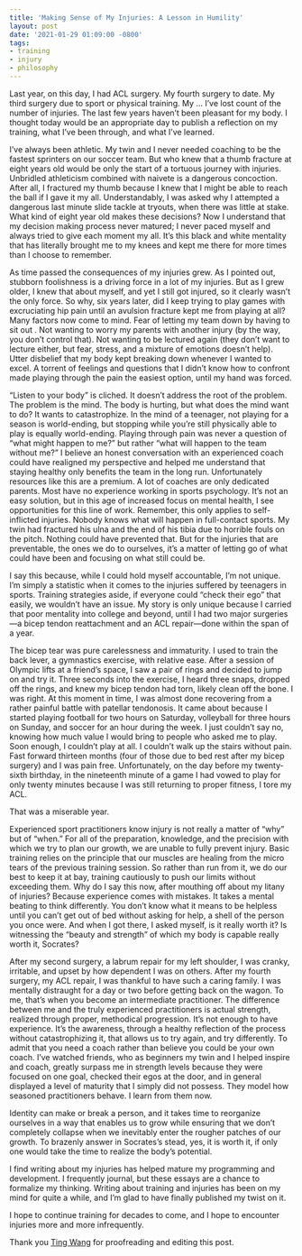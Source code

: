 ```yaml
---
title: 'Making Sense of My Injuries: A Lesson in Humility'
layout: post
date: '2021-01-29 01:09:00 -0800'
tags:
- training
- injury
- philosophy
---
```


Last year, on this day, I had ACL surgery. My fourth surgery to date. My third surgery due to sport or physical training. My ... I’ve lost count of the number of injuries. The last few years haven’t been pleasant for my body. I thought today would be an appropriate day to publish a reflection on my training, what I’ve been through, and what I’ve learned.

I’ve always been athletic. My twin and I never needed coaching to be the fastest sprinters on our soccer team. But who knew that a thumb fracture at eight years old would be only the start of a tortuous journey with injuries. Unbridled athleticism combined with naivete is a dangerous concoction. After all, I fractured my thumb because I knew that I might be able to reach the ball if I gave it my all. Understandably, I was asked why I attempted a dangerous last minute slide tackle at tryouts, when there was little at stake. What kind of eight year old makes these decisions? Now I understand that my decision making process never matured; I never paced myself and always tried to give each moment my all. It’s this black and white mentality that has literally brought me to my knees and kept me there for more times than I choose to remember.

As time passed the consequences of my injuries grew. As I pointed out, stubborn foolishness is a driving force in a lot of my injuries. But as I grew older, I knew that about myself, and yet I still got injured, so it clearly wasn’t the only force. So why, six years later, did I keep trying to play games with excruciating hip pain until an avulsion fracture kept me from playing at all? Many factors now come to mind. Fear of letting my team down by having to sit out . Not wanting to worry my parents with another injury (by the way, you don’t control that). Not wanting to be lectured again (they don’t want to lecture either, but fear, stress, and a mixture of emotions doesn’t help). Utter disbelief that my body kept breaking down whenever I wanted to excel. A torrent of feelings and questions that I didn’t know how to confront made playing through the pain the easiest option, until my hand was forced.

“Listen to your body” is cliched. It doesn’t address the root of the problem. The problem is the mind. The body is hurting, but what does the mind want to do? It wants to catastrophize. In the mind of a teenager, not playing for a season is world-ending, but stopping while you’re still physically able to play is equally world-ending. Playing through pain was never a question of “what might happen to me?” but rather “what will happen to the team without me?” I believe an honest conversation with an experienced coach could have realigned my perspective and helped me understand that staying healthy only benefits the team in the long run. Unfortunately resources like this are a premium. A lot of coaches are only dedicated parents. Most have no experience working in sports psychology. It’s not an easy solution, but in this age of increased focus on mental health, I see opportunities for this line of work. Remember, this only applies to self-inflicted injuries. Nobody knows what will happen in full-contact sports. My twin had fractured his ulna and the end of his tibia due to horrible fouls on the pitch. Nothing could have prevented that. But for the injuries that are preventable, the ones we do to ourselves, it’s a matter of letting go of what could have been and focusing on what still could be.

I say this because, while I could hold myself accountable, I’m not unique. I’m simply a statistic when it comes to the injuries suffered by teenagers in sports. Training strategies aside, if everyone could “check their ego” that easily, we wouldn’t have an issue. My story is only unique because I carried that poor mentality into college and beyond, until I had two major surgeries&mdash;a bicep tendon reattachment and an ACL repair&mdash;done within the span of a year.

The bicep tear was pure carelessness and immaturity. I used to train the back lever, a gymnastics exercise, with relative ease. After a session of Olympic lifts at a friend’s space, I saw a pair of rings and decided to jump on and try it. Three seconds into the exercise, I heard three snaps, dropped off the rings, and knew my bicep tendon had torn, likely clean off the bone. I was right. At this moment in time, I was almost done recovering from a rather painful battle with patellar tendonosis. It came about because I started playing football for two hours on Saturday, volleyball for three hours on Sunday, and soccer for an hour during the week. I just couldn’t say no, knowing how much value I would bring to people who asked me to play. Soon enough, I couldn’t play at all. I couldn’t walk up the stairs without pain. Fast forward thirteen months (four of those due to bed rest after my bicep surgery) and I was pain free. Unfortunately, on the day before my twenty-sixth birthday, in the nineteenth minute of a game I had vowed to play for only twenty minutes because I was still returning to proper fitness, I tore my ACL.

That was a miserable year.

Experienced sport practitioners know injury is not really a matter of “why” but of “when.” For all of the preparation, knowledge, and the precision with which we try to plan our growth, we are unable to fully prevent injury. Basic training relies on the principle that our muscles are healing from the micro tears of the previous training session. So rather than run from it, we do our best to keep it at bay, training cautiously to push our limits without exceeding them. Why do I say this now, after mouthing off about my litany of injuries? Because experience comes with mistakes. It takes a mental beating to think differently. You don’t know what it means to be helpless until you can’t get out of bed without asking for help, a shell of the person you once were. And when I got there, I asked myself, is it really worth it? Is witnessing the “beauty and strength” of which my body is capable really worth it, Socrates?

After my second surgery, a labrum repair for my left shoulder, I was cranky, irritable, and upset by how dependent I was on others. After my fourth surgery, my ACL repair, I was thankful to have such a caring family. I was mentally distraught for a day or two before getting back on the wagon. To me, that’s when you become an intermediate practitioner. The difference between me and the truly experienced practitioners is actual strength, realized through proper, methodical progression. It’s not enough to have experience. It’s the awareness, through a healthy reflection of the process without catastrophizing it, that allows us to try again, and try differently. To admit that you need a coach rather than believe you could be your own coach. I’ve watched friends, who as beginners my twin and I helped inspire and coach, greatly surpass me in strength levels because they were focused on one goal, checked their egos at the door, and in general displayed a level of maturity that I simply did not possess. They model how seasoned practitioners behave. I learn from them now.

Identity can make or break a person, and it takes time to reorganize ourselves in a way that enables us to grow while ensuring that we don’t completely collapse when we inevitably enter the rougher patches of our growth. To brazenly answer in Socrates’s stead, yes, it is worth it, if only one would take the time to realize the body’s potential.

I find writing about my injuries has helped mature my programming and development. I frequently journal, but these essays are a chance to formalize my thinking. Writing about training and injuries has been on my mind for quite a while, and I’m glad to have finally published my twist on it.

I hope to continue training for decades to come, and I hope to encounter injuries more and more infrequently.

Thank you [Ting Wang](https://tingtingaling.medium.com/) for proofreading and editing this post.
